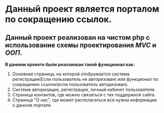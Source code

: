 # Данный проект является порталом по сокращению ссылок.
## Данный проект реализован на чистом php с использование схемы проектирования ***MVC*** и ***ООП***.

__В данном проекте были реалзиован такой функционал как:__
1. Основная страница, на которой отображается система регистрации(Если пользователь не авторизован) или функционал по сокращению ссылок(если пользователь авторизован).
2. Система авторизации, регистрации, личный кабинет пользователя.
3. Страница контактов, где можно связаться с тех поддержкой сайта.
4. Страница "О нас", где может располагаться вся нужна информация о данном портале.

